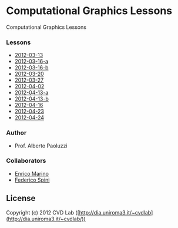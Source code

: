 # Computational Graphics Lessons

Computational Graphics Lessons

### Lessons

- [2012-03-13](https://github.com/cvdlab/cg-lessons/blob/master/lessons/2012-03-13/2012-03-13.pdf)
- [2012-03-16-a](https://github.com/cvdlab/cg-lessons/blob/master/lessons/2012-03-16-a/2012-03-16-a.pdf)
- [2012-03-16-b](https://github.com/cvdlab/cg-lessons/blob/master/lessons/2012-03-16-b/2012-03-16-b.pdf)
- [2012-03-20](https://github.com/cvdlab/cg-lessons/blob/master/lessons/2012-03-20/2012-03-20.pdf)
- [2012-03-27](https://github.com/cvdlab/cg-lessons/blob/master/lessons/2012-03-27/2012-03-27.pdf)
- [2012-04-02](https://github.com/cvdlab/cg-lessons/blob/master/lessons/2012-04-02/2012-04-02.js)
- [2012-04-13-a](https://github.com/cvdlab/cg-lessons/blob/master/lessons/2012-04-13-a/2012-04-13-a.pdf)
- [2012-04-13-b](https://github.com/cvdlab/cg-lessons/blob/master/lessons/2012-04-13-b/2012-04-13-b.pdf)
- [2012-04-16](https://github.com/cvdlab/cg-lessons/blob/master/lessons/2012-04-16/2012-04-16.pdf)
- [2012-04-23](https://github.com/cvdlab/cg-lessons/blob/master/lessons/2012-04-23/2012-04-23.pdf)
- [2012-04-24](https://github.com/cvdlab/cg-lessons/blob/master/lessons/2012-04-24/2012-04-24.pdf)

### Author

- Prof. Alberto Paoluzzi

### Collaborators

- [Enrico Marino](http://onirame.no.de)
- [Federico Spini](http://spini.no.de)

## License

Copyright (c) 2012 CVD Lab ([http://dia.uniroma3.it/~cvdlab](http://dia.uniroma3.it/~cvdlab/))